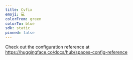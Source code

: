 ```yaml
---
title: Cvfix
emoji: 💻
colorFrom: green
colorTo: blue
sdk: static
pinned: false
---
```


Check out the configuration reference at https://huggingface.co/docs/hub/spaces-config-reference
